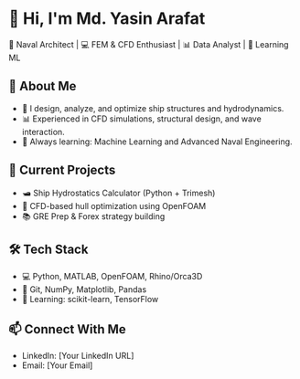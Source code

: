 # 👋 Hi, I'm Md. Yasin Arafat

🌊 Naval Architect | 💻 FEM & CFD Enthusiast | 📊 Data Analyst | 🤖 Learning ML

## 🚀 About Me
- 🔧 I design, analyze, and optimize ship structures and hydrodynamics.
- 📊 Experienced in CFD simulations, structural design, and wave interaction.
- 🧠 Always learning: Machine Learning and Advanced Naval Engineering.

## 🔭 Current Projects
- 🛥️ Ship Hydrostatics Calculator (Python + Trimesh)
- 🌊 CFD-based hull optimization using OpenFOAM
- 📚 GRE Prep & Forex strategy building

## 🛠️ Tech Stack
- 💻 Python, MATLAB, OpenFOAM, Rhino/Orca3D
- 🧪 Git, NumPy, Matplotlib, Pandas
- 🧠 Learning: scikit-learn, TensorFlow

## 📫 Connect With Me
- LinkedIn: [Your LinkedIn URL]
- Email: [Your Email]

